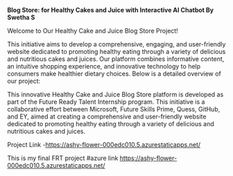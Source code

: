 **Blog Store: for Healthy Cakes and Juice with Interactive AI Chatbot By Swetha S**

Welcome to Our Healthy Cake and Juice Blog Store Project!

This initiative aims to develop a comprehensive, engaging, and user-friendly website dedicated to promoting healthy eating through a variety of delicious and nutritious cakes and juices. Our platform combines informative content, an intuitive shopping experience, and innovative technology to help consumers make healthier dietary choices. Below is a detailed overview of our project:

This innovative Healthy Cake and Juice Blog Store platform is developed as part of the Future Ready Talent Internship program. This initiative is a collaborative effort between Microsoft, Future Skills Prime, Quess, GitHub, and EY, aimed at creating a comprehensive and user-friendly website dedicated to promoting healthy eating through a variety of delicious and nutritious cakes and juices. 

Project Link -https://ashy-flower-000edc010.5.azurestaticapps.net/












This is my final FRT project
#azure link  https://ashy-flower-000edc010.5.azurestaticapps.net/
